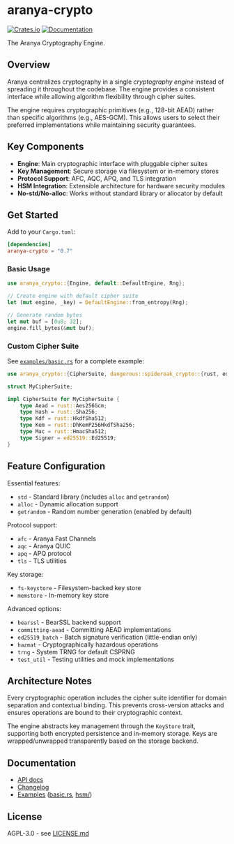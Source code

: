 # aranya-crypto

[![Crates.io](https://img.shields.io/crates/v/aranya-crypto.svg)](https://crates.io/crates/aranya-crypto)
[![Documentation](https://docs.rs/aranya-crypto/badge.svg)](https://docs.rs/aranya-crypto)

The Aranya Cryptography Engine.

## Overview

Aranya centralizes cryptography in a single *cryptography engine*
instead of spreading it throughout the codebase. The engine provides
a consistent interface while allowing algorithm flexibility through
cipher suites.

The engine requires cryptographic primitives (e.g., 128-bit AEAD) rather
than specific algorithms (e.g., AES-GCM). This allows users to select
their preferred implementations while maintaining security guarantees.

## Key Components

- **Engine**: Main cryptographic interface with pluggable cipher suites
- **Key Management**: Secure storage via filesystem or in-memory stores
- **Protocol Support**: AFC, AQC, APQ, and TLS integration
- **HSM Integration**: Extensible architecture for hardware security
  modules
- **No-std/No-alloc**: Works without standard library or allocator
  by default

## Get Started

Add to your `Cargo.toml`:

```toml
[dependencies]
aranya-crypto = "0.7"
```

### Basic Usage

```rust
use aranya_crypto::{Engine, default::DefaultEngine, Rng};

// Create engine with default cipher suite  
let (mut engine, _key) = DefaultEngine::from_entropy(Rng);

// Generate random bytes
let mut buf = [0u8; 32];
engine.fill_bytes(&mut buf);
```

### Custom Cipher Suite

See [`examples/basic.rs`](examples/basic.rs) for a complete example:

```rust
use aranya_crypto::{CipherSuite, dangerous::spideroak_crypto::{rust, ed25519}};

struct MyCipherSuite;

impl CipherSuite for MyCipherSuite {
    type Aead = rust::Aes256Gcm;
    type Hash = rust::Sha256;
    type Kdf = rust::HkdfSha512;
    type Kem = rust::DhKemP256HkdfSha256;
    type Mac = rust::HmacSha512;
    type Signer = ed25519::Ed25519;
}
```

## Feature Configuration

Essential features:

- `std` - Standard library (includes `alloc` and `getrandom`)
- `alloc` - Dynamic allocation support
- `getrandom` - Random number generation (enabled by default)

Protocol support:

- `afc` - Aranya Fast Channels
- `aqc` - Aranya QUIC 
- `apq` - APQ protocol
- `tls` - TLS utilities

Key storage:

- `fs-keystore` - Filesystem-backed key store
- `memstore` - In-memory key store

Advanced options:

- `bearssl` - BearSSL backend support
- `committing-aead` - Committing AEAD implementations
- `ed25519_batch` - Batch signature verification (little-endian only)
- `hazmat` - Cryptographically hazardous operations
- `trng` - System TRNG for default CSPRNG
- `test_util` - Testing utilities and mock implementations

## Architecture Notes

Every cryptographic operation includes the cipher suite identifier for
domain separation and contextual binding. This prevents cross-version
attacks and ensures operations are bound to their cryptographic context.

The engine abstracts key management through the `KeyStore` trait,
supporting both encrypted persistence and in-memory storage. Keys are
wrapped/unwrapped transparently based on the storage backend.

## Documentation

- [API docs](https://docs.rs/aranya-crypto)
- [Changelog](CHANGELOG.md)
- [Examples](examples/) ([basic.rs](examples/basic.rs), [hsm/](examples/hsm/))

## License

AGPL-3.0 - see [LICENSE.md](../../LICENSE.md)